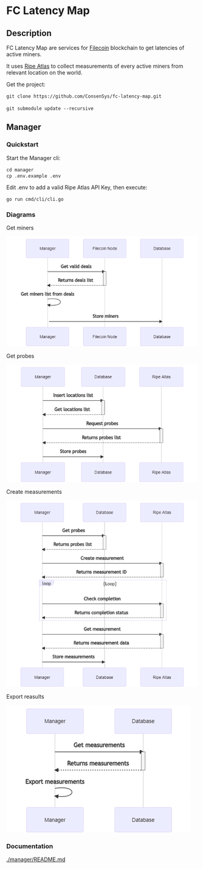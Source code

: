 # FC Latency Map

## Description

FC Latency Map are services for [Filecoin](https://filecoin.io/) blockchain to get latencies of active miners.

It uses [Ripe Atlas](https://atlas.ripe.net/) to collect measurements of every active miners from relevant location on the world.

Get the project:

```
git clone https://github.com/ConsenSys/fc-latency-map.git

git submodule update --recursive
```

## Manager

### Quickstart

Start the Manager cli:

```
cd manager
cp .env.example .env
```

Edit .env to add a valid Ripe Atlas API Key, then execute:

```
go run cmd/cli/cli.go
```

### Diagrams

Get miners

![get-miners](/docs/diagrams/get-miners.png)

Get probes

![get-probes](/docs/diagrams/get-probes.png)

Create measurements

![get-measurements](/docs/diagrams/get-measurements.png)

Export reasults

![export-measurements](/docs/diagrams/export-measurements.png)

### Documentation

[./manager/README.md](./manager/README.md)
